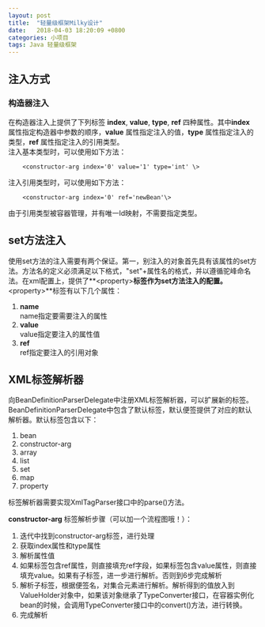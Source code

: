 ```yaml
---
layout: post
title:  "轻量级框架Milky设计"
date:   2018-04-03 18:20:09 +0800
categories: 小项目
tags: Java 轻量级框架
---
```


## **注入方式** ##
### **构造器注入** ###
在构造器注入上提供了下列标签 **index**, **value**, **type**, **ref** 四种属性。其中**index** 属性指定构造器中参数的顺序，**value** 属性指定注入的值，**type** 属性指定注入的类型，**ref** 属性指定注入的引用类型。  
注入基本类型时，可以使用如下方法：  
```
	<constructor-arg index='0' value='1' type='int' \>
```

注入引用类型时，可以使用如下方法：  
```
	<constructor-arg index='0' ref='newBean'\>
```  
由于引用类型被容器管理，并有唯一Id映射，不需要指定类型。


## **set方法注入** ##
使用set方法的注入需要有两个保证。第一，别注入的对象首先具有该属性的set方法。方法名的定义必须满足以下格式，"set"+属性名的格式，并以遵循驼峰命名法。在xml配置上，提供了**\<property\>**标签作为set方法注入的配置。**\<property\>**标签有以下几个属性：
1. **name**  
name指定要需要注入的属性
2. **value**  
value指定要注入的属性值
3. **ref**  
ref指定要注入的引用对象


## **XML标签解析器** ##
向BeanDefinitionParserDelegate中注册XML标签解析器，可以扩展新的标签。BeanDefinitionParserDelegate中包含了默认标签，默认便签提供了对应的默认解析器。默认标签包含以下：
1. bean
2. constructor-arg
3. array
4. list
5. set
6. map
7. property  

标签解析器需要实现XmlTagParser接口中的parse()方法。   

**constructor-arg** 标签解析步骤（可以加一个流程图哦！）：
1. 迭代中找到constructor-arg标签，进行处理
2. 获取index属性和type属性
3. 解析属性值
4. 如果标签包含ref属性，则直接填充ref字段，如果标签包含value属性，则直接填充value。如果有子标签，进一步进行解析。否则到6步完成解析
5. 解析子标签，根据便签名，对集合元素进行解析。解析得到的值放入到ValueHolder对象中，如果该对象继承了TypeConverter接口，在容器实例化bean的时候，会调用TypeConverter接口中的convert()方法，进行转换。
6. 完成解析



